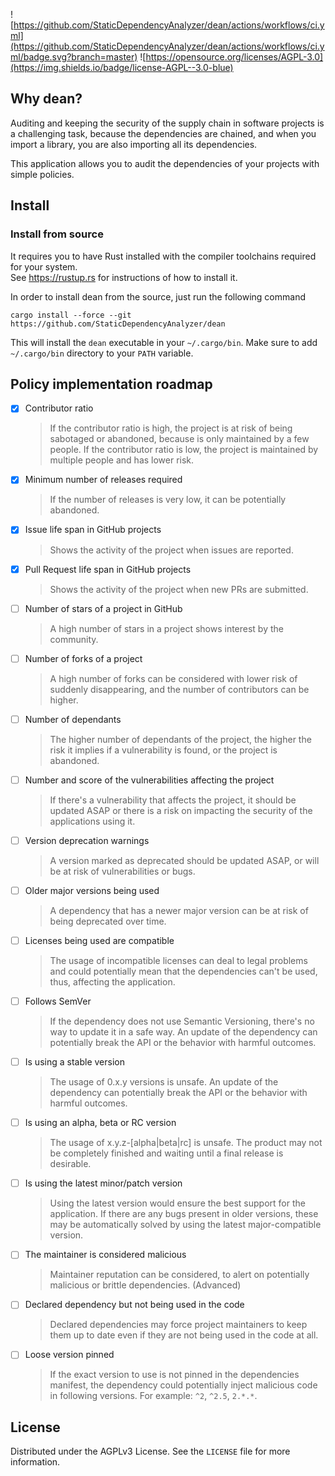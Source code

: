 ![https://github.com/StaticDependencyAnalyzer/dean/actions/workflows/ci.yml](https://github.com/StaticDependencyAnalyzer/dean/actions/workflows/ci.yml/badge.svg?branch=master)
![https://opensource.org/licenses/AGPL-3.0](https://img.shields.io/badge/license-AGPL--3.0-blue)

## Why dean?

Auditing and keeping the security of the supply chain in software projects is a challenging task, because the
dependencies are chained, and when you import a library, you are also importing all its dependencies.

This application allows you to audit the dependencies of your projects with simple policies.

## Install

### Install from source

It requires you to have Rust installed with the compiler toolchains required for your system. <br>See https://rustup.rs
for instructions of how to install it.

In order to install dean from the source, just run the following command

```
cargo install --force --git https://github.com/StaticDependencyAnalyzer/dean
```

This will install the `dean` executable in your `~/.cargo/bin`.
Make sure to add `~/.cargo/bin` directory to your `PATH` variable.

## Policy implementation roadmap

- [x] Contributor ratio
  > If the contributor ratio is high, the project is at risk of being sabotaged or abandoned, because is only maintained
  by a few people.
  > If the contributor ratio is low, the project is maintained by multiple people and has lower risk.
- [x] Minimum number of releases required
  > If the number of releases is very low, it can be potentially abandoned.
- [x] Issue life span in GitHub projects
  > Shows the activity of the project when issues are reported.
- [x] Pull Request life span in GitHub projects
  > Shows the activity of the project when new PRs are submitted.
- [ ] Number of stars of a project in GitHub
  > A high number of stars in a project shows interest by the community.
- [ ] Number of forks of a project
  > A high number of forks can be considered with lower risk of suddenly disappearing, and the number of contributors
  can be higher.
- [ ] Number of dependants
  > The higher number of dependants of the project, the higher the risk it implies if a vulnerability is found, or the
  project is abandoned.
- [ ] Number and score of the vulnerabilities affecting the project
  > If there's a vulnerability that affects the project, it should be updated ASAP or there is a risk on impacting the
  security of the applications using it.
- [ ] Version deprecation warnings
  > A version marked as deprecated should be updated ASAP, or will be at risk of vulnerabilities or bugs.
- [ ] Older major versions being used
  > A dependency that has a newer major version can be at risk of being deprecated over time.
- [ ] Licenses being used are compatible
  > The usage of incompatible licenses can deal to legal problems and could potentially mean that the dependencies can't
  be used, thus, affecting the application.
- [ ] Follows SemVer
  > If the dependency does not use Semantic Versioning, there's no way to update it in a safe way. An update of the
  dependency can potentially break the API or the behavior with harmful outcomes.
- [ ] Is using a stable version
  > The usage of 0.x.y versions is unsafe. An update of the dependency can potentially break the API or the behavior
  with harmful outcomes.
- [ ] Is using an alpha, beta or RC version
  > The usage of x.y.z-[alpha|beta|rc] is unsafe. The product may not be completely finished and waiting until a final
  release is desirable.
- [ ] Is using the latest minor/patch version
  > Using the latest version would ensure the best support for the application. If there are any bugs present in older
  versions, these may be automatically solved by using the latest major-compatible version.
- [ ] The maintainer is considered malicious
  > Maintainer reputation can be considered, to alert on potentially malicious or brittle dependencies. (Advanced)
- [ ] Declared dependency but not being used in the code
  > Declared dependencies may force project maintainers to keep them up to date even if they are not being used in the
  code at all.
- [ ] Loose version pinned
  > If the exact version to use is not pinned in the dependencies manifest, the dependency could potentially inject
  malicious code in following versions. For example: `^2`, `^2.5`, `2.*.*`.

## License

Distributed under the AGPLv3 License. See the `LICENSE` file for more information.
